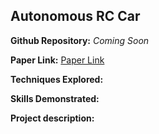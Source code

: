 ## Autonomous RC Car

**Github Repository:** *Coming Soon*

**Paper Link:** [Paper Link]()

**Techniques Explored:** 

**Skills Demonstrated:** 

**Project description:** 

